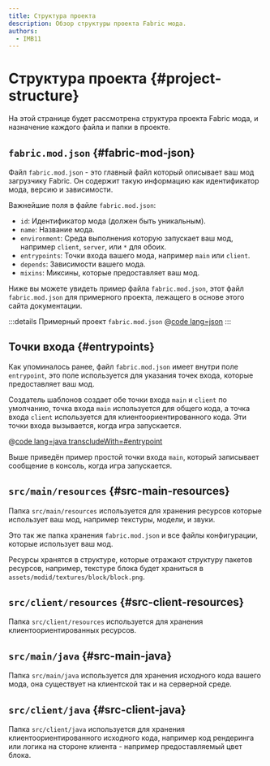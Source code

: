 ```yaml
---
title: Структура проекта
description: Обзор структуры проекта Fabric мода.
authors:
  - IMB11
---
```


# Структура проекта {#project-structure}

На этой странице будет рассмотрена структура проекта Fabric мода, и назначение каждого файла и папки в проекте.

## `fabric.mod.json` {#fabric-mod-json}

Файл `fabric.mod.json` - это главный файл который описывает ваш мод загрузчику Fabric. Он содержит такую информацию как идентификатор мода, версию и зависимости.

Важнейшие поля в файле `fabric.mod.json`:

- `id`: Идентификатор мода (должен быть уникальным).
- `name`: Название мода.
- `environment`: Среда выполнения которую запускает ваш мод, например `client`, `server`, или `*` для обоих.
- `entrypoints`: Точки входа вашего мода, например `main` или `client`.
- `depends`: Зависимости вашего мода.
- `mixins`: Миксины, которые предоставляет ваш мод.

Ниже вы можете увидеть пример файла `fabric.mod.json`, этот файл `fabric.mod.json` для примерного проекта, лежащего в основе этого сайта документации.

:::details Примерный проект `fabric.mod.json`
@[code lang=json](@/reference/1.21/src/main/resources/fabric.mod.json)
:::

## Точки входа {#entrypoints}

Как упоминалось ранее, файл `fabric.mod.json` имеет внутри поле `entrypoint`, это поле используется для указания точек входа, которые предоставляет ваш мод.

Создатель шаблонов создает обе точки входа `main` и `client` по умолчанию, точка входа `main` используется для общего кода, а точка входа `client` используется для клиентоориентированного кода. Эти точки входа вызывается, когда игра запускается.

@[code lang=java transcludeWith=#entrypoint](@/reference/1.21/src/main/java/com/example/docs/FabricDocsReference.java)

Выше приведён пример простой точки входа `main`, который записывает сообщение в консоль, когда игра запускается.

## `src/main/resources` {#src-main-resources}

Папка `src/main/resources` используется для хранения ресурсов которые использует ваш мод, например текстуры, модели, и звуки.

Это так же папка хранения `fabric.mod.json` и все файлы конфигурации, которые использует ваш мод.

Ресурсы хранятся в структуре, которые отражают структуру пакетов ресурсов, например, текстуре блока будет храниться в `assets/modid/textures/block/block.png`.

## `src/client/resources` {#src-client-resources}

Папка `src/client/resources` используется для хранения клиентоориентированных ресурсов.

## `src/main/java` {#src-main-java}

Папка `src/main/java` используется для хранения исходного кода вашего мода, она существует на клиентской так и на серверной среде.

## `src/client/java` {#src-client-java}

Папка `src/client/java` используется для хранения клиентоориентированного исходного кода, например код рендеринга или логика на стороне клиента - например предоставляемый цвет блока.
